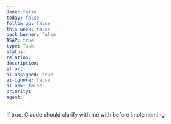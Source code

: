 ```yaml
---
Done: false
today: false
follow up: false
this week: false
back burner: false
ASAP: true
type: Task
status:
relation:
description:
effort:
ai-assigned: true
ai-ignore: false
ai-ask: false
priority:
agent:
---
```

If true. Claude should clarify with me with before implementing

